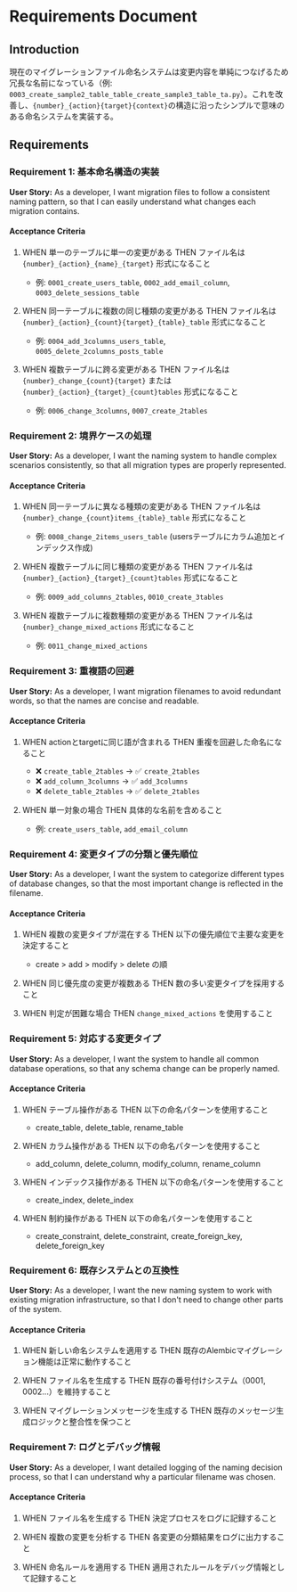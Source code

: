 # Requirements Document

## Introduction

現在のマイグレーションファイル命名システムは変更内容を単純につなげるため冗長な名前になっている（例: `0003_create_sample2_table_table_create_sample3_table_ta.py`）。これを改善し、`{number}_{action}{target}{context}`の構造に沿ったシンプルで意味のある命名システムを実装する。

## Requirements

### Requirement 1: 基本命名構造の実装

**User Story:** As a developer, I want migration files to follow a consistent naming pattern, so that I can easily understand what changes each migration contains.

#### Acceptance Criteria

1. WHEN 単一のテーブルに単一の変更がある THEN ファイル名は `{number}_{action}_{name}_{target}` 形式になること
   - 例: `0001_create_users_table`, `0002_add_email_column`, `0003_delete_sessions_table`

2. WHEN 同一テーブルに複数の同じ種類の変更がある THEN ファイル名は `{number}_{action}_{count}{target}_{table}_table` 形式になること
   - 例: `0004_add_3columns_users_table`, `0005_delete_2columns_posts_table`

3. WHEN 複数テーブルに跨る変更がある THEN ファイル名は `{number}_change_{count}{target}` または `{number}_{action}_{target}_{count}tables` 形式になること
   - 例: `0006_change_3columns`, `0007_create_2tables`

### Requirement 2: 境界ケースの処理

**User Story:** As a developer, I want the naming system to handle complex scenarios consistently, so that all migration types are properly represented.

#### Acceptance Criteria

1. WHEN 同一テーブルに異なる種類の変更がある THEN ファイル名は `{number}_change_{count}items_{table}_table` 形式になること
   - 例: `0008_change_2items_users_table` (usersテーブルにカラム追加とインデックス作成)

2. WHEN 複数テーブルに同じ種類の変更がある THEN ファイル名は `{number}_{action}_{target}_{count}tables` 形式になること
   - 例: `0009_add_columns_2tables`, `0010_create_3tables`

3. WHEN 複数テーブルに複数種類の変更がある THEN ファイル名は `{number}_change_mixed_actions` 形式になること
   - 例: `0011_change_mixed_actions`

### Requirement 3: 重複語の回避

**User Story:** As a developer, I want migration filenames to avoid redundant words, so that the names are concise and readable.

#### Acceptance Criteria

1. WHEN actionとtargetに同じ語が含まれる THEN 重複を回避した命名になること
   - ❌ `create_table_2tables` → ✅ `create_2tables`
   - ❌ `add_column_3columns` → ✅ `add_3columns`
   - ❌ `delete_table_2tables` → ✅ `delete_2tables`

2. WHEN 単一対象の場合 THEN 具体的な名前を含めること
   - 例: `create_users_table`, `add_email_column`

### Requirement 4: 変更タイプの分類と優先順位

**User Story:** As a developer, I want the system to categorize different types of database changes, so that the most important change is reflected in the filename.

#### Acceptance Criteria

1. WHEN 複数の変更タイプが混在する THEN 以下の優先順位で主要な変更を決定すること
   - create > add > modify > delete の順

2. WHEN 同じ優先度の変更が複数ある THEN 数の多い変更タイプを採用すること

3. WHEN 判定が困難な場合 THEN `change_mixed_actions` を使用すること

### Requirement 5: 対応する変更タイプ

**User Story:** As a developer, I want the system to handle all common database operations, so that any schema change can be properly named.

#### Acceptance Criteria

1. WHEN テーブル操作がある THEN 以下の命名パターンを使用すること
   - create_table, delete_table, rename_table

2. WHEN カラム操作がある THEN 以下の命名パターンを使用すること
   - add_column, delete_column, modify_column, rename_column

3. WHEN インデックス操作がある THEN 以下の命名パターンを使用すること
   - create_index, delete_index

4. WHEN 制約操作がある THEN 以下の命名パターンを使用すること
   - create_constraint, delete_constraint, create_foreign_key, delete_foreign_key

### Requirement 6: 既存システムとの互換性

**User Story:** As a developer, I want the new naming system to work with existing migration infrastructure, so that I don't need to change other parts of the system.

#### Acceptance Criteria

1. WHEN 新しい命名システムを適用する THEN 既存のAlembicマイグレーション機能は正常に動作すること

2. WHEN ファイル名を生成する THEN 既存の番号付けシステム（0001, 0002...）を維持すること

3. WHEN マイグレーションメッセージを生成する THEN 既存のメッセージ生成ロジックと整合性を保つこと

### Requirement 7: ログとデバッグ情報

**User Story:** As a developer, I want detailed logging of the naming decision process, so that I can understand why a particular filename was chosen.

#### Acceptance Criteria

1. WHEN ファイル名を生成する THEN 決定プロセスをログに記録すること

2. WHEN 複数の変更を分析する THEN 各変更の分類結果をログに出力すること

3. WHEN 命名ルールを適用する THEN 適用されたルールをデバッグ情報として記録すること